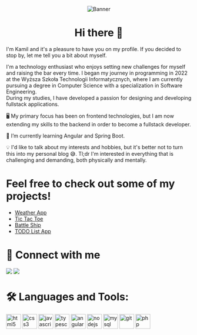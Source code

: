 <p align="center">
<img src="https://i.imgur.com/BJK3NvP.png" alt="Banner" />
</p>
<h1 align="center">Hi there 👋</h1>
I'm Kamil and it's a pleasure to have you on my profile. If you decided to stop by, let me tell you a bit about myself.  

I'm a technology enthusiast who enjoys setting new challenges for myself and raising the bar every time. I began my journey in programming in 2022 at the Wyższa Szkoła Technologii Informatycznych, where I am currently pursuing a degree in Computer Science with a specialization in Software Engineering.  
During my studies, I have developed a passion for designing and developing fullstack applications.


🖥️ My primary focus has been on frontend technologies, but I am now extending my skills to the backend in order to become a fullstack developer.

📖 I’m currently learning Angular and Spring Boot.

💡 I'd like to talk about my interests and hobbies, but it's better not to turn this into my personal blog 😅. Tl;dr I'm interested in everything that is challenging and demanding, both physically and mentally.

# Feel free to check out some of my projects!
- [Weather App](https://github.com/kjama01/WeatherApp)  
- [Tic Tac Toe](https://github.com/kjama01/TicTacToe)  
- [Battle Ship](https://github.com/kjama01/Battleship)  
- [TODO List App](https://github.com/kjama01/ToDos)  

# 🤝 Connect with me
<p align="left">
  <a href="mailto:kamiljamroz01@gmail.com"><img src="https://img.shields.io/badge/Email-D14836?style=for-the-badge&logo=gmail&logoColor=white"/></a>
  <a href="https://github.com/kjama01"><img src="https://img.shields.io/badge/GitHub-100000?style=for-the-badge&logo=github&logoColor=white"/></a>
</p>

# 🛠️ Languages and Tools:
<p align="left">
  <img src="https://cdn.jsdelivr.net/gh/devicons/devicon/icons/html5/html5-original.svg" alt="html5" width="40" height="40"/>
  <img src="https://cdn.jsdelivr.net/gh/devicons/devicon/icons/css3/css3-original.svg" alt="css3" width="40" height="40"/>
  <img src="https://cdn.jsdelivr.net/gh/devicons/devicon/icons/javascript/javascript-original.svg" alt="javascript" width="40" height="40"/>
  <img src="https://cdn.jsdelivr.net/gh/devicons/devicon/icons/typescript/typescript-original.svg" alt="typescript" width="40" height="40"/>
  <img src="https://cdn.jsdelivr.net/gh/devicons/devicon/icons/angular/angular-original.svg" alt="angular" width="40" height="40"/>
  <img src="https://cdn.jsdelivr.net/gh/devicons/devicon/icons/nodejs/nodejs-original.svg" alt="nodejs" width="40" height="40"/>
  <img src="https://cdn.jsdelivr.net/gh/devicons/devicon/icons/mysql/mysql-original.svg" alt="mysql" width="40" height="40"/>
  <img src="https://cdn.jsdelivr.net/gh/devicons/devicon/icons/git/git-original.svg" alt="git" width="40" height="40"/>
 <img src="https://cdn.jsdelivr.net/gh/devicons/devicon/icons/php/php-original.svg" alt="php" width="40" height="40"/>

</p>
